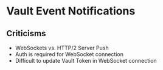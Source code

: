 # Vault Event Notifications

## Criticisms

- WebSockets vs. HTTP/2 Server Push
- Auth is required for WebSocket connection
- Difficult to update Vault Token in WebSocket connection

